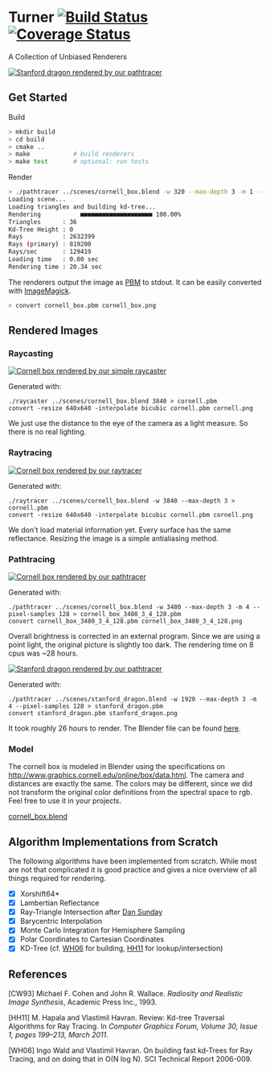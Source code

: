 # Turner [![Build Status](https://travis-ci.org/turner-renderer/turner.svg?branch=master)](https://travis-ci.org/turner-renderer/turner) [![Coverage Status](https://coveralls.io/repos/github/turner-renderer/turner/badge.svg?branch=master)](https://coveralls.io/github/turner-renderer/turner?branch=master)

A Collection of Unbiased Renderers

[![Stanford dragon rendered by our pathtracer](https://f001.backblazeb2.com/file/turner/stanford_dragon.png)](https://f001.backblazeb2.com/file/turner/stanford_dragon.png)

## Get Started

Build

```bash
> mkdir build
> cd build
> cmake ..
> make            # build renderers
> make test       # optional: run tests
```

Render

```bash
> ./pathtracer ../scenes/cornell_box.blend -w 320 --max-depth 3 -m 1 --pixel-samples 8 > cornell_box.pbm
Loading scene...
Loading triangles and building kd-tree...
Rendering           ■■■■■■■■■■■■■■■■■■■■ 100.00%
Triangles      : 36
Kd-Tree Height : 0
Rays           : 2632399
Rays (primary) : 819200
Rays/sec       : 129419
Loading time   : 0.00 sec
Rendering time : 20.34 sec
```

The renderers output the image as [PBM](https://en.wikipedia.org/wiki/Netpbm_format#PBM_example)
to stdout. It can be easily converted with [ImageMagick](https://www.imagemagick.org/script/index.php).

```bash
> convert cornell_box.pbm cornell_box.png
```

## Rendered Images

### Raycasting

[![Cornell box rendered by our simple raycaster](https://f001.backblazeb2.com/file/turner/cornell_raycast.png)](https://f001.backblazeb2.com/file/turner/cornell_raycast.png)

Generated with:
```(bash)
./raycaster ../scenes/cornell_box.blend 3840 > cornell.pbm
convert -resize 640x640 -interpolate bicubic cornell.pbm cornell.png
```

We just use the distance to the eye of the camera as a light measure. So there
is no real lighting.

### Raytracing

[![Cornell box rendered by our raytracer](https://f001.backblazeb2.com/file/turner/cornell_raytrace.png)](https://f001.backblazeb2.com/file/turner/cornell_raytrace.png)

Generated with:
```(bash)
./raytracer ../scenes/cornell_box.blend -w 3840 --max-depth 3 > cornell.pbm
convert -resize 640x640 -interpolate bicubic cornell.pbm cornell.png
```

We don't load material information yet. Every surface has the same reflectance.
Resizing the image is a simple antialiasing method.

### Pathtracing

[![Cornell box rendered by our pathtracer](https://f001.backblazeb2.com/file/turner/cornell_box_pathtrace_3480_4_128.png)](https://f001.backblazeb2.com/file/turner/cornell_box_pathtrace_3480_4_128.png)

Generated with:
```(bash)
./pathtracer ../scenes/cornell_box.blend -w 3480 --max-depth 3 -m 4 --pixel-samples 128 > cornell_box_3480_3_4_128.pbm
convert cornell_box_3480_3_4_128.pbm cornell_box_3480_3_4_128.png
```

Overall brightness is corrected in an external program. Since we are using a point light, the original picture is slightly too dark. The rendering time on 8 cpus was ~28 hours.

[![Stanford dragon rendered by our pathtracer](https://f001.backblazeb2.com/file/turner/stanford_dragon.png)](https://f001.backblazeb2.com/file/turner/stanford_dragon.png)

Generated with:
```(bash)
./pathtracer ../scenes/stanford_dragon.blend -w 1920 --max-depth 3 -m 4 --pixel-samples 128 > stanford_dragon.pbm
convert stanford_dragon.pbm stanford_dragon.png
```

It took roughly 26 hours to render. The Blender file can be found [here](https://f001.backblazeb2.com/b2api/v1/b2_download_file_by_id?fileId=4_zb374779d699429f35cae071c_f1050377135d1e264_d20170211_m230826_c001_v0001036_t0059).

### Model

The cornell box is modeled in Blender using the specifications on
http://www.graphics.cornell.edu/online/box/data.html. The camera and distances
are exactly the same. The colors may be different, since we did not transform
the original color definitions from the spectral space to rgb. Feel free to use
it in your projects.

[cornell_box.blend](scenes/cornell_box.blend)

## Algorithm Implementations from Scratch

The following algorithms have been implemented from scratch. While most are not
that complicated it is good practice and gives a nice overview of all things
required for rendering.

- [x] Xorshift64*
- [x] Lambertian Reflectance
- [x] Ray-Triangle Intersection after [Dan Sunday](http://geomalgorithms.com/a06-_intersect-2.html)
- [x] Barycentric Interpolation
- [x] Monte Carlo Integration for Hemisphere Sampling
- [x] Polar Coordinates to Cartesian Coordinates
- [x] KD-Tree (cf. [WH06](#WH06) for building, [HH11](#HH11) for lookup/intersection)

## References

<a name="CW93"></a>[CW93] Michael F. Cohen and John R. Wallace. _Radiosity and Realistic Image Synthesis_, Academic Press Inc., 1993.

<a name="HH11"></a>[HH11] M. Hapala and Vlastimil Havran. Review: Kd-tree Traversal Algorithms for Ray Tracing. In _Computer Graphics Forum, Volume 30, Issue 1, pages 199–213, March 2011_.

<a name="WH06"></a>[WH06] Ingo Wald and Vlastimil Havran. On building fast kd-Trees for Ray Tracing, and on doing that in O(N log N). SCI Technical Report 2006-009.
